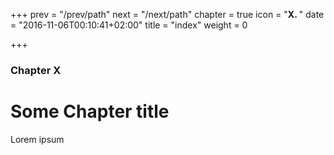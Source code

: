 +++
prev = "/prev/path"
next = "/next/path"
chapter = true
icon = "<b>X. </b>"
date = "2016-11-06T00:10:41+02:00"
title = "index"
weight = 0

+++

### Chapter X

# Some Chapter title

Lorem ipsum
